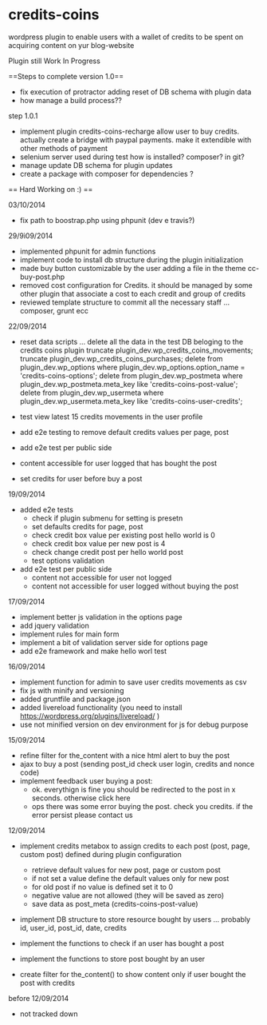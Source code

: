 credits-coins
=============

wordpress plugin to enable users with a wallet of credits to be spent on acquiring content on yur blog-website

Plugin still Work In Progress

==Steps to complete version 1.0==
- fix execution of protractor adding reset of DB schema with plugin data
- how manage a build process??

step 1.0.1
- implement plugin credits-coins-recharge allow user to buy credits. actually create a bridge with paypal payments. make it extendible with other methods of payment
- selenium server used during test how is installed? composer? in git?
- manage update DB schema for plugin updates
- create a package with composer for dependencies ?

== Hard Working on :) ==

03/10/2014
- fix path to boostrap.php using phpunit (dev e travis?)

29/9ì09/2014
- implemented phpunit for admin functions
- implement code to install db structure during the plugin initialization
- made buy button customizable by the user adding a file in the theme cc-buy-post.php
- removed cost configuration for Credits. it should be managed by some other plugin that associate a cost to each credit and group of credits
- reviewed template structure to commit all the necessary staff ... composer, grunt ecc

22/09/2014
- reset data scripts ... delete all the data in the test DB beloging to the credits coins plugin
    truncate plugin_dev.wp_credits_coins_movements;
    truncate plugin_dev.wp_credits_coins_purchases;
    delete from plugin_dev.wp_options where plugin_dev.wp_options.option_name = 'credits-coins-options';
    delete from plugin_dev.wp_postmeta where plugin_dev.wp_postmeta.meta_key like 'credits-coins-post-value';
    delete from plugin_dev.wp_usermeta where plugin_dev.wp_usermeta.meta_key like 'credits-coins-user-credits';
- test view latest 15 credits movements in the user profile
- add e2e testing to remove default credits values per page, post

- add e2e test per public side
 - content accessible for user logged that has bought the post
 - set credits for user before buy a post


19/09/2014
- added e2e tests
  - check if plugin submenu for setting is presetn
  - set defaults credits for page, post
  - check credit box value per existing post hello world is 0
  - check credit box value per new post is 4
  - check change credit post per hello world post
  - test options validation
- add e2e test per public side
  - content not accessible for user not logged
  - content not accessible for user logged without buying the post


17/09/2014
- implement better js validation in the options page
 - add jquery validation
 - implement rules for main form
- implement a bit of validation server side for options page
- add e2e framework and make hello worl test

16/09/2014
- implement function for admin to save user credits movements as csv
- fix js with minify and versioning
- added gruntfile and package.json
- added livereload functionality (you need to install https://wordpress.org/plugins/livereload/ )
- use not minified version on dev environment for js for debug purpose

15/09/2014
- refine filter for the_content with a nice html alert to buy the post
- ajax to buy a post (sending post_id check user login, credits and nonce code)
- implement feedback user buying a post:
    - ok. everythign is fine you should be redirected to the post in x seconds. otherwise click here
    - ops there was some error buying the post. check you credits. if the error persist please contact us

12/09/2014
- implement credits metabox to assign credits to each post (post, page, custom post) defined during plugin configuration
  - retrieve default values for new post, page or custom post
  - if not set a value define the default values only for new post
  - for old post if no value is defined set it to 0
  - negative value are not allowed (they will be saved as zero)
  - save data as post_meta (credits-coins-post-value)

- implement DB structure to store resource bought by users ... probably id, user_id, post_id, date, credits
- implement the functions to check if an user has bought a post
- implement the functions to store post bought by an user

- create filter for the_content() to show content only if user bought the post with credits

before 12/09/2014
- not tracked down